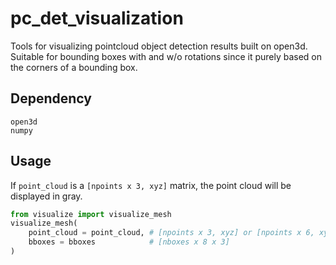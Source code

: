 # pc_det_visualization
Tools for visualizing pointcloud object detection results built on open3d. 
Suitable for bounding boxes with and w/o rotations since it purely based on the corners of a bounding box.

## Dependency
```
open3d
numpy
```

## Usage
If `point_cloud` is a `[npoints x 3, xyz]` matrix, the point cloud will be displayed in gray.
```python
from visualize import visualize_mesh
visualize_mesh(
    point_cloud = point_cloud, # [npoints x 3, xyz] or [npoints x 6, xyz+rgb] or [npoints x 9, xyz+rgb+normal]
    bboxes = bboxes            # [nboxes x 8 x 3]
)
```
